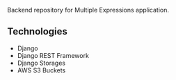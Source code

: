 Backend repository for Multiple Expressions application.

## Technologies
- Django
- Django REST Framework
- Django Storages
- AWS S3 Buckets
